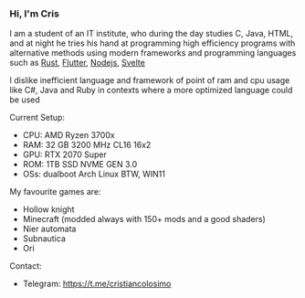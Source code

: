 ### Hi, I'm Cris

I am a student of an IT institute, who during the day studies C, Java, HTML, and at night he tries his hand at programming high efficiency programs with alternative methods using modern frameworks and programming languages such as [Rust](https://www.rust-lang.org/), [Flutter](https://flutter.dev/), [Nodejs](https://nodejs.org/), [Svelte](https://svelte.dev/)

I dislike inefficient language and framework of point of ram and cpu usage like C#, Java and Ruby in contexts where a more optimized language could be used


Current Setup: 
  - CPU: AMD Ryzen 3700x
  - RAM: 32 GB 3200 MHz CL16 16x2
  - GPU: RTX 2070 Super 
  - ROM: 1TB SSD NVME GEN 3.0
  - OSs: dualboot Arch Linux BTW, WIN11 


My favourite games are: 
  - Hollow knight
  - Minecraft (modded always with 150+ mods and a good shaders)
  - Nier automata
  - Subnautica
  - Ori



Contact: 
<!--
  - My Discord Channel: https://discord.gg/4aJjF3fs
  - -->
  - Telegram: https://t.me/cristiancolosimo
<!--
**cristiancolosimo/cristiancolosimo** is a ✨ _special_ ✨ repository because its `README.md` (this file) appears on your GitHub profile.

Here are some ideas to get you started:

- 🔭 I’m currently working on ...
- 🌱 I’m currently learning ...
- 👯 I’m looking to collaborate on ...
- 🤔 I’m looking for help with ...
- 💬 Ask me about ...
- 📫 How to reach me: ...
- 😄 Pronouns: ...
- ⚡ Fun fact: ...
-->
